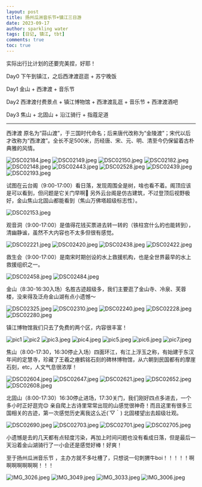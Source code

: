 ```yaml
---
layout: post
title: 扬州瓜洲音乐节+镇江三日游
date: 2023-09-17
author: sparkling water
tags: [日记, 镇江, tbt]
comments: true
toc: true
---
```

实际出行比计划的还要完美捏，好耶！
	
Day0 下午到镇江，之后西津渡逛逛 + 苏宁晚饭
	
Day1 金山 + 西津渡 + 音乐节
	
Day2 西津渡付费景点 + 镇江博物馆 + 西津渡乱逛 + 音乐节 + 西津渡酒吧
	
Day3 焦山 + 北固山 + 沿江骑行 + 指蔻足道
	
***

西津渡 原名为“蒜山渡”，于三国时代命名；后来唐代改称为“金陵渡”；宋代以后才改称为“西津渡”。全长不足500米，历经唐、宋、元、明、清至今仍保留着古朴典雅的风情。

![DSC02184.jpeg](https://s2.loli.net/2023/09/17/eYZjsBc6zV2r8lh.jpg)
![DSC02149.jpeg](https://s2.loli.net/2023/09/17/bI9orRtl6auqwOc.jpg)
![DSC02150.jpeg](https://s2.loli.net/2023/09/17/NpcqrbA9jV3neZB.jpg)
![DSC02182.jpeg](https://s2.loli.net/2023/09/17/UGcmFuWHyE5ogzr.jpg)
![DSC02148.jpeg](https://s2.loli.net/2023/09/17/QITxUXFyOPc6z7E.jpg)
![DSC02443.jpeg](https://s2.loli.net/2023/09/17/nUIeCwDaZjfvzM2.jpg)
![DSC02528.jpeg](https://s2.loli.net/2023/09/17/FabBH3un8OQvWSr.jpg)
![DSC02439.jpeg](https://s2.loli.net/2023/09/17/K6U5GsI7JeVYu43.jpg)
![DSC02193.jpeg](https://s2.loli.net/2023/09/17/isR5uOY81TcHNvd.jpg)

试图在云台阁（9:00-17:00）看日落，发现周围全是树，啥也看不着。阁顶应该是可以看到，但问题是它关门早啊🥹 另外云台阁是仿古建筑，不过登顶后视野极好，金山焦山北固山都能看到（焦山万佛塔超级标志性）。

![DSC02153.jpeg](https://s2.loli.net/2023/09/17/pmIROTX9Zvuok38.jpg)

观音洞（9:00-17:00）是值得花钱买票进去转一转的（铁柱宫什么的也能转到），清幽静谧，虽然不大内容也不太多但很有感觉。

![DSC02221.jpeg](https://s2.loli.net/2023/09/17/FJnbXaVhoIe6OYZ.jpg)
![DSC02420.jpeg](https://s2.loli.net/2023/09/17/YswamIZ3JeT89kt.jpg)
![DSC02438.jpeg](https://s2.loli.net/2023/09/17/vrs39JXGRT4oc5l.jpg)
![DSC02422.jpeg](https://s2.loli.net/2023/09/17/lM1BJGNro4KuVIQ.jpg)

救生会（9:00-17:00）是南宋时期创设的水上救援机构，也是全世界最早的水上救援组织之一。

![DSC02458.jpeg](https://s2.loli.net/2023/09/17/sqS8a2zTlDrhQdR.jpg)
![DSC02484.jpeg](https://s2.loli.net/2023/09/17/iNw81UpTs34juFo.jpg)

金山（8:30-16:30入场）名胜古迹超级多，我们主要逛了金山寺、冷泉、芙蓉楼，没来得及泛舟金山湖有点小遗憾～

![DSC02325.jpeg](https://s2.loli.net/2023/09/17/xwGWX1UFK4CVjPb.jpg)
![DSC02310.jpeg](https://s2.loli.net/2023/09/17/TPWzU9djCYa7GFg.jpg)
![DSC02240.jpeg](https://s2.loli.net/2023/09/17/ObN3r2tqTRVhsd9.jpg)
![DSC02228.jpeg](https://s2.loli.net/2023/09/17/9ek27R3jAZzntlP.jpg)
![DSC02280.jpeg](https://s2.loli.net/2023/09/17/vwdybZfkD5ml7ji.jpg)

镇江博物馆我们只去了免费的两个区，内容很丰富！

![pic1](https://s2.loli.net/2023/09/17/8OQc3WKr7Sh4Z2Y.jpg)
![pic2](https://s2.loli.net/2023/09/17/8FrwueXaSbW9Phv.jpg)
![pic3.jpeg](https://s2.loli.net/2023/09/17/4Lfe8YKRAZUiags.jpg)
![pic4.jpeg](https://s2.loli.net/2023/09/17/d3QVb7Ja8svT14r.jpg)
![pic5.jpeg](https://s2.loli.net/2023/09/17/GrwATCY279Q3j1B.jpg)
![pic6.jpeg](https://s2.loli.net/2023/09/17/pFHBCKoqlUGYhS3.jpg)
![pic7.jpeg](https://s2.loli.net/2023/09/17/6B1lEDysnKit8IG.jpg)

焦山（8:00-17:30，16:30停止入场）四面环江，有江上浮玉之称，有始建于东汉年间的定慧寺，珍藏了王羲之瘞鹤铭石刻的碑林博物馆，从六朝到民国都有的摩崖石刻，etc，人文气息很浓厚！

![DSC02604.jpeg](https://s2.loli.net/2023/09/17/Bc8nzGVAZx4oQYs.jpg)
![DSC02647.jpeg](https://s2.loli.net/2023/09/17/8S3uLisvWKOVPyJ.jpg)
![DSC02621.jpeg](https://s2.loli.net/2023/09/17/uh3l7WZb5qEGo2M.jpg)
![DSC02652.jpeg](https://s2.loli.net/2023/09/17/FDWv6dXhHKCm7Yz.jpg)
![DSC02608.jpeg](https://s2.loli.net/2023/09/17/Od3BYNADsrXlobF.jpg)

北固山（8:00-17:30）16:30停止进场，17:30关门，我们刚好四点多进去，一个多小时正好逛完😌 亲自爬上古诗里常常出现的山感觉很神奇！而且这里有很多三国相关的古迹，第一次感觉历史离我这么近(´▽｀) 北固楼望出去超级壮观。

![DSC02690.jpeg](https://s2.loli.net/2023/09/17/OwUQ7JZCfXT3P24.jpg)
![DSC02703.jpeg](https://s2.loli.net/2023/09/17/9cZKLthzSw8dPUb.jpg)
![DSC02701.jpeg](https://s2.loli.net/2023/09/17/76WAN1J4PSogTyG.jpg)
![DSC02705.jpeg](https://s2.loli.net/2023/09/17/Q3Uia6SNF2PTu9V.jpg)

小遗憾是去的几天都有点轻度污染，再加上时间问题也没有看成日落，但是最后一天沿着金山湖骑行了一小会还是感觉好棒！好爽！
	
至于扬州瓜洲音乐节 ，主办方就不多吐槽了，只想说一句刺猬牛boi！！！！！啊啊啊啊啊啊啊！！！

![IMG_3026.jpeg](https://s2.loli.net/2023/09/17/TQKpqL45brU1mxy.jpg)
![IMG_3049.jpeg](https://s2.loli.net/2023/09/17/StMuvhIf8jsT26a.jpg)
![IMG_3033.jpeg](https://s2.loli.net/2023/09/17/tKkUH8Ra37ABOEs.jpg)
![IMG_3006.jpeg](https://s2.loli.net/2023/09/17/OnJaczj7W3D1tNX.jpg)
